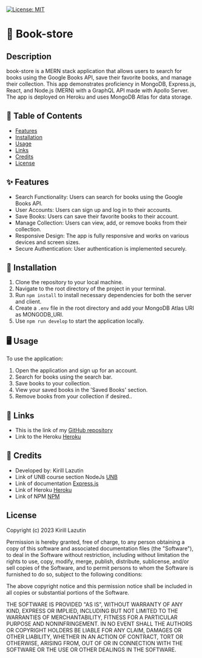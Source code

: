[![License: MIT](https://img.shields.io/badge/License-MIT-yellow.svg)](https://opensource.org/licenses/MIT)

# 📘 Book-store

## Description

book-store is a MERN stack application that allows users to search for books using the Google Books API, save their favorite books, and manage their collection. This app demonstrates proficiency in MongoDB, Express.js, React, and Node.js (MERN) with a GraphQL API made with Apollo Server. The app is deployed on Heroku and uses MongoDB Atlas for data storage.

## 📑 Table of Contents

- [Features](#features)
- [Installation](#installation)
- [Usage](#usage)
- [Links](#links)
- [Credits](#credits)
- [License](#license)

## ✨ Features

- Search Functionality: Users can search for books using the Google Books API.
- User Accounts: Users can sign up and log in to their accounts.
- Save Books: Users can save their favorite books to their account.
- Manage Collection: Users can view, add, or remove books from their collection.
- Responsive Design: The app is fully responsive and works on various devices and screen sizes.
- Secure Authentication: User authentication is implemented securely.

## 🔧 Installation

1. Clone the repository to your local machine.
2. Navigate to the root directory of the project in your terminal.
3. Run `npm install` to install necessary dependencies for both the server and client.
4. Create a `.env` file in the root directory and add your MongoDB Atlas URI as MONGODB_URI.
5. Use `npm run develop` to start the application locally.

## 🖥 Usage

To use the application:

1. Open the application and sign up for an account.
2. Search for books using the search bar.
3. Save books to your collection.
4. View your saved books in the 'Saved Books' section.
5. Remove books from your collection if desired..

## 🔗 Links

- This is the link of my [GitHub repository](https://github.com/Kirill777-web/Thought-Thrive)
- Link to the Heroku [Heroku](https://thought-thrive-b10edf1a6c47.herokuapp.com/login?source=post&postid=1)

## 🙏 Credits

- Developed by: Kirill Lazutin
- Link of UNB course section NodeJs [UNB](https://courses.bootcampspot.com/)
- Link of documentation [Express.js](https://expressjs.com/)
- Link of Heroku [Heroku](https://heroku.com/)
- Link of NPM [NPM](https://www.npmjs.com/)

## License

Copyright (c) 2023 Kirill Lazutin

Permission is hereby granted, free of charge, to any person obtaining a copy of this software and associated documentation files (the "Software"), to deal in the Software without restriction, including without limitation the rights to use, copy, modify, merge, publish, distribute, sublicense, and/or sell copies of the Software, and to permit persons to whom the Software is furnished to do so, subject to the following conditions:

The above copyright notice and this permission notice shall be included in all copies or substantial portions of the Software.

THE SOFTWARE IS PROVIDED "AS IS", WITHOUT WARRANTY OF ANY KIND, EXPRESS OR IMPLIED, INCLUDING BUT NOT LIMITED TO THE WARRANTIES OF MERCHANTABILITY, FITNESS FOR A PARTICULAR PURPOSE AND NONINFRINGEMENT. IN NO EVENT SHALL THE AUTHORS OR COPYRIGHT HOLDERS BE LIABLE FOR ANY CLAIM, DAMAGES OR OTHER LIABILITY, WHETHER IN AN ACTION OF CONTRACT, TORT OR OTHERWISE, ARISING FROM, OUT OF OR IN CONNECTION WITH THE SOFTWARE OR THE USE OR OTHER DEALINGS IN THE SOFTWARE.
